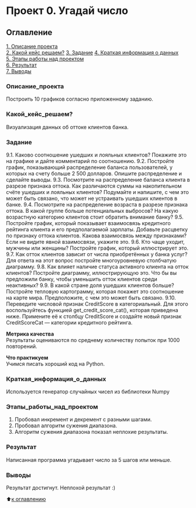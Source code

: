 # Проект 0. Угадай число

## Оглавление
[1. Описание проекта](https://github.com/costaM705/sf_data_science/tree/main/project_0/README.md#Описание_проекта)  
[2. Какой кейс решаем?](https://github.com/costaM705/sf_data_science/tree/main/project_0/README.md#Какой_кейс_решаем?)
[3. Задание](https://github.com/costaM705/sf_data_science/tree/main/project_0/README.md#Задание)
[4. Краткая информация о данных](https://github.com/costaM705/sf_data_science/tree/main/project_0/README.md#Краткая_информация_о_данных)  
[5. Этапы работы над проектом](https://github.com/costaM705/sf_data_science/tree/main/project_0/README.md#Этапы_работы_над_проектом)  
[6. Результат](https://github.com/costaM705/sf_data_science/tree/main/project_0/README.md#Результат)  
[7. Выводы](https://github.com/costaM705/sf_data_science/tree/main/project_0/README.md#Выводы)  


### Описание_проекта
Построить 10 графиков согласно приложенному заданию.

### Какой_кейс_решаем?
Визуализация данных об оттоке клиентов банка.

### Задание
9.1. Каково соотношение ушедших и лояльных клиентов? Покажите это на графике и дайте комментарий по соотношению.
9.2. Постройте график, показывающий распределение баланса пользователей, у которых на счету больше 2 500 долларов. Опишите распределение и сделайте выводы.
9.3. Посмотрите на распределение баланса клиента в разрезе признака оттока. Как различаются суммы на накопительном счёте ушедших и лояльных клиентов? Подумайте и напишите, с чем это может быть связано, что может не устраивать ушедших клиентов в банке.
9.4. Посмотрите на распределение возраста в разрезе признака оттока. В какой группе больше потенциальных выбросов? На какую возрастную категорию клиентов стоит обратить внимание банку?
9.5. Постройте график, который показывает взаимосвязь кредитного рейтинга клиента и его предполагаемой зарплаты. Добавьте расцветку по признаку оттока клиентов. Какова взаимосвязь между признаками? Если не видите явной взаимосвязи, укажите это.
9.6. Кто чаще уходит, мужчины или женщины? Постройте график, который иллюстрирует это.
9.7. Как отток клиентов зависит от числа приобретённых у банка услуг? Для ответа на этот вопрос постройте многоуровневую столбчатую диаграмму.
9.8. Как влияет наличие статуса активного клиента на отток клиентов? Постройте диаграмму, иллюстрирующую это. Что бы вы предложили банку, чтобы уменьшить отток клиентов среди неактивных?
9.9. В какой стране доля ушедших клиентов больше? Постройте тепловую картограмму, которая покажет это соотношение на карте мира. Предположите, с чем это может быть связано.
9.10. Переведите числовой признак CreditScore в категориальный. Для этого воспользуйтесь функцией get_credit_score_cat(), которая приведена ниже. Примените её к столбцу CreditScore и создайте новый признак CreditScoreCat — категории кредитного рейтинга.

**Метрика качества**  
Результаты оцениваются по среднему количеству попыток при 1000 повторений.

**Что практикуем**  
Учимся писать хороший код на Python.


### Краткая_информация_о_данных
Используется генератор случайных чисел из библиотеки Numpy


### Этапы_работы_над_проектом
1. Пробовал инкремент и декремент с разными шагами.
2. Пробовал алгоритм сужения диапазона.
3. Алгоритм сужения диапазона показал неплохие результаты.


### Результат
Написанная программа угадывает число за 5 шагов или меньше.


### Выводы
Результат достигнут.
Неплохой результат :)


:arrow_up:[к оглавлению](https://github.com/costaM705/sf_data_science/tree/main/project_0/README.md#Оглавление)

